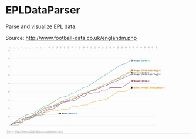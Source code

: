 # EPLDataParser
Parse and visualize EPL data.

Source: http://www.football-data.co.uk/englandm.php

[![Points scored by Arsenal vs number of games](Arsenal_viz_2.gif)](https://vimeo.com/492882140)
